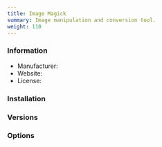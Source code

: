 ```yaml
---
title: Image Magick
summary: Image manipulation and conversion tool.
weight: 110
---
```


### Information

- Manufacturer:
- Website:
- License:

### Installation

### Versions

### Options